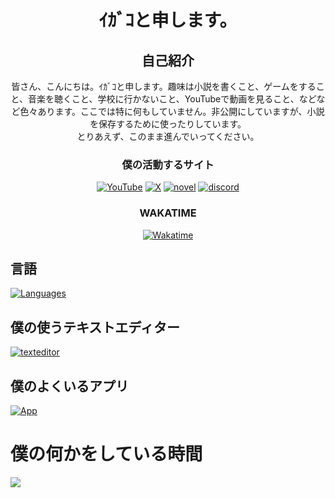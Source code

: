 <h1 align="center">ｲｶﾞｺと申します。</h1>
<div align="center">
  
  ## 自己紹介
  皆さん、こんにちは。ｲｶﾞｺと申します。趣味は小説を書くこと、ゲームをすること、音楽を聴くこと、学校に行かないこと、YouTubeで動画を見ること、などなど色々あります。ここでは特に何もしていません。非公開にしていますが、小説を保存するために使ったりしています。
  <br />とりあえず、このまま進んでいってください。
</div>

<div align="center">
  <h3>僕の活動するサイト</h3>
  
  [![YouTube](https://img.shields.io/badge/YouTube-ffffff?style=for-the-badge&logo=youtube&logoColor=red)](https://youtube.com/@igakojp_tri-u)
  [![X](https://img.shields.io/badge/X(Twitter)-ffffff?style=for-the-badge&logo=x&logoColor=red)](https://x.com/igakojp)
  [![novel](https://img.shields.io/badge/%E5%B0%8F%E8%AA%AC-%E3%82%AB%E3%82%AF%E3%83%A8%E3%83%A0-2792ca?style=for-the-badge)](https://kakuyomu.jp/users/igakojp)
  [![discord](https://img.shields.io/badge/OFFICIAL-Discord-628af9?style=for-the-badge)](https://kakuyomu.jp/users/igakojp)
  
  <h3>WAKATIME</h3>
  
  [![Wakatime](https://wakatime.com/badge/user/4574977e-50bb-4df7-803b-fe5b31eab6dd.svg?style=for-the-badge)](https://wakatime.com/@4574977e-50bb-4df7-803b-fe5b31eab6dd)


  <!--<a href="https://github-readme-streak-stats.herokuapp.com/?user=taroj1205&theme=black-ice&border_color=20252a&stroke=0000&background=060A0CD0#gh-dark-mode-only">
      <img title="🔥 Get streak stats for your profile at git.io/streak-stats" alt="taroj1205's streak" src="https://github-readme-streak-stats.herokuapp.com/?user=taroj1205&theme=black-ice&border_color=20252a&stroke=0000&background=060A0CD0#gh-dark-mode-only"/>
  </a>
    <a href="https://github-readme-streak-stats.herokuapp.com/?user=taroj1205&theme=black-ice&border_color=20252a&stroke=0000&background=060A0CD0#gh-light-mode-only">
      <img title="🔥 Get streak stats for your profile at git.io/streak-stats" alt="taroj1205's streak" src="https://github-readme-streak-stats.herokuapp.com/?user=taroj1205&theme=default&border_color=20252a&stroke=0000&background=ffffff"/>
  </a>  
 
   -->
<!--  <a href="https://github.com/ryo-ma/github-profile-trophy#gh-dark-mode-only">
  <img src="https://github-profile-trophy.vercel.app/?username=taroj1205&theme=onedark" 
    </a>
      <a href="https://github.com/ryo-ma/github-profile-trophy#gh-light-mode-only">
  <img src="https://github-profile-trophy.vercel.app/?username=taroj1205&theme=flat" 
    </a> -->
  
</div>

## 言語

[![Languages](https://skillicons.dev/icons?i=javascript,html,css,python)](https://skillicons.dev)

## 僕の使うテキストエディター

[![texteditor](https://skillicons.dev/icons?i=vscode,sublimetext)](https://skillicons.dev)

## 僕のよくいるアプリ

[![App](https://skillicons.dev/icons?i=discord,github,x)](https://skillicons.dev)

<!--## My coding stats

  <a href="https://wakatime.com/@taroj1205#gh-dark-mode-only"><img src="https://wakatime.com/share/@taroj1205/73a679e9-c642-449d-a70c-f4dff787c8f6.svg" align="top" /></a>
<a href="https://wakatime.com/@taroj1205#gh-light-mode-only"><img src="https://wakatime.com/share/@taroj1205/6355258e-a040-45d3-a69e-17b70a94af18.svg" align="top" /></a>
-->
# 僕の何かをしている時間
<a href="https://wakatime.com/@igakojp"><img src="https://wakatime.com/share/@igakojp/e42f38d1-9e8c-48b5-8f21-b0520f6ad03e.svg" align="top" /></a>
